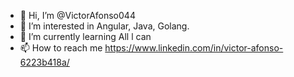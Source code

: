 - 👋 Hi, I’m @VictorAfonso044
- 👀 I’m interested in Angular, Java, Golang.
- 🌱 I’m currently learning All l can
- 📫 How to reach me https://www.linkedin.com/in/victor-afonso-6223b418a/

